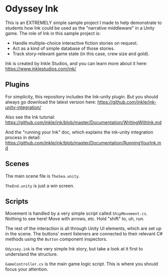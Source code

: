 # Odyssey Ink

This is an EXTREMELY simple sample project I made to help demonstrate to students how Ink could be used as the "narrative middleware" in a Unity game. The role of Ink in this sample project is:

- Handle multiple-choice interactive fiction stories on request.
- Act as a kind of simple database of those stories.
- Track story-relevant game state (in this case, crew size and gold).

Ink is created by Inkle Studios, and you can learn more about it here:
https://www.inklestudios.com/ink/

## Plugins

For simplicity, this repository includes the Ink-unity plugin. But you should always go download the latest version here:
https://github.com/inkle/ink-unity-integration/

Also see the Ink tutorial:
https://github.com/inkle/ink/blob/master/Documentation/WritingWithInk.md

And the "running your Ink" doc, which explains the ink-unity integration process in detail:
https://github.com/inkle/ink/blob/master/Documentation/RunningYourInk.md

## Scenes

The main scene file is `TheSea.unity`.

`TheEnd.unity` is just a win screen.

## Scripts

Movement is handled by a very simple script called `ShipMovement.cs`. Nothing to see here! Move with arrows, etc. Hold "shift" to, uh, run.

The rest of the interaction is all through Unity UI elements, which are set up in the scene. The buttons' event listeners are connected to their relevant C# methods using the `Button` component inspectors.

`Odyssey.ink` is the very simple Ink story, but take a look at it first to understand the structure. 

`GameController.cs` is the main game logic script. This is where you should focus your attention.
